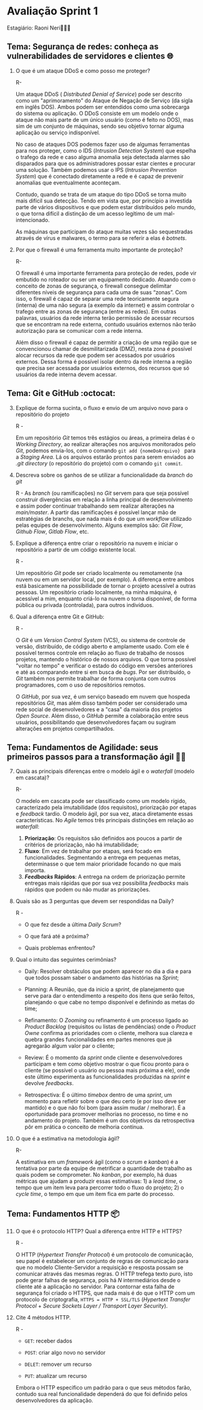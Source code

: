 # Avaliação Sprint 1

Estagiário: Raoni Neri👨🏽‍💻

## Tema:  Segurança de redes: conheça as vulnerabilidades de servidores e clientes 🌐



1. O que é um ataque DDoS e como posso me proteger?

   R- 

   Um ataque DDoS ( *Distributed Denial of Service*) pode ser descrito como um "aprimoramento" do Ataque de Negação de Serviço (da sigla em inglês DOS). Ambos podem ser entendidos como uma sobrecarga do sistema ou aplicação. O DDoS consiste em um modelo onde o ataque não mais parte de um único usuário (como é feito no DOS), mas sim de um conjunto de máquinas, sendo seu objetivo tornar alguma aplicação ou serviço indisponível.  

   No caso de ataques DOS podemos fazer uso de algumas ferramentas para nos proteger, como o IDS (*Intrusion Detection System*) que espelha o trafego da rede e caso alguma anomalia seja detectada alarmes são disparados para que os administradores possar estar cientes e procurar uma solução. Também podemos usar o IPS (*Intrusion Prevention System*) que é conectado diretamente a rede e é capaz de prevenir anomalias que eventualmente aconteçam. 

   Contudo, quando se trata de um ataque do tipo DDoS se torna muito mais difícil sua detecção. Tendo em vista que, por princípio a investida parte de vários dispositivos e que podem estar distribuídos pelo mundo, o que torna difícil a distinção de um acesso legítimo de um mal-intencionado. 

   As máquinas que participam do ataque muitas vezes são sequestradas através de vírus e malwares, o termo para se referir a elas é *botnets*.

   

2. Por que o firewall é uma ferramenta muito importante de proteção? 

   R-

   O firewall é uma importante ferramenta para proteção de redes, pode vir embutido no roteador ou ser um equipamento dedicado. Atuando com o conceito de zonas de segurança, o firewall consegue delimitar diferentes níveis de segurança para cada uma de suas “zonas”. Com isso, o firewall é capaz de separar uma rede teoricamente segura (interna) de uma não segura (a exemplo da internet) e assim controlar o trafego entre as zonas de segurança (entre as redes).  Em outras palavras, usuários da rede interna terão permissão de acessar recursos que se encontram na rede externa, contudo usuários externos não terão autorização para se comunicar com a rede interna.

   Além disso o firewall é capaz de permitir a criação de uma região que se convencionou chamar de desmilitarizada (DMZ), nesta zona é possível alocar recursos da rede que podem ser acessados por usuários externos. Dessa forma é possível isolar dentro da rede interna a região que precisa ser acessada por usuários externos, dos recursos que só usuários da rede interna devem acessar.  

   

## Tema: Git e GitHub :octocat:



3. Explique de forma sucinta, o fluxo e envio de um arquivo novo para o repositório do projeto

   R - 

   Em um repositório *Git* temos três estágios ou áreas, a primeira delas é o *Working Directory*, ao realizar alterações nos arquivos monitorados pelo *Git*, podemos envia-los, com o comando `git add {nomeDoArquivo} ` para a *Staging Area*. Lá os arquivos estarão prontos para serem enviados ao *.git directory* (o repositório do projeto) com o comando `git commit`.    

   

4. Descreva sobre os ganhos de se utilizar a funcionalidade da *branch* do *git*

   R - As *branch* (ou ramificações) no *Git* servem para que seja possível construir divergências em relação a linha principal de desenvolvimento e assim poder continuar trabalhando sem realizar alterações na *main/master*.  A partir das ramificações é possível lançar mão de estratégias de branchs, que nada mais é do que um *workflow* utilizado pelas equipes de desenvolvimento. Alguns exemplos são: *Git Flow*, *Github Flow*, *Gitlab Flow*, etc.

   

5. Explique a diferença entre criar o repositório na nuvem e iniciar o repositório a partir de um código existente local.

   R -

   Um repositório *Git* pode ser criado localmente ou remotamente (na nuvem ou em um servidor local, por exemplo).  A diferença entre ambos está basicamente na possibilidade de tornar o projeto acessível a outras pessoas. Um repositório criado localmente, na minha máquina, é acessível a mim, enquanto criá-lo na nuvem o torna disponível, de forma pública ou privada (controlada), para outros indivíduos. 

   

6. Qual a diferença entre Git e GitHub:

   R - 

   O *Git* é um *Version Control System* (VCS), ou sistema de controle de versão, distribuído, de código aberto e amplamente usado. Com ele é possível termos controle em relação ao fluxo de trabalho de nossos projetos, mantendo o histórico de nossos arquivos. O que torna possível "voltar no tempo" e verificar o estado do código em versões anteriores e até as comparando entre si em busca de *bugs*. Por ser distribuído, o *Git* também nos permite trabalhar de forma conjunta com outros programadores, com o uso de repositórios remotos.

   O *GitHub*, por sua vez, é um serviço baseado em nuvem que hospeda repositórios *Git*, mas além disso também poder ser considerado uma rede social de desenvolvedores e a "casa" da maioria dos projetos *Open Source*. Além disso, o *GitHub* permite a colaboração entre seus usuários, possibilitando que desenvolvedores façam ou sugiram alterações em projetos compartilhados. 



## Tema: Fundamentos de Agilidade: seus primeiros passos para a transformação ágil :running_man:



7. Quais as principais diferenças entre o modelo ágil e o *waterfall* (modelo em cascata)?

   R-

   O modelo em cascata pode ser classificado como um modelo rígido, caracterizado pela imutabilidade (dos requisitos), priorização por etapas e *feedback* tardio. O modelo ágil, por sua vez, ataca diretamente essas características. No *Agile* temos três principais distinções em relação ao *waterfall*: 

   1) __Priorização__: Os requisitos são definidos aos poucos a partir de critérios de priorização, não há imutabilidade;
   2) __Fluxo__: Em vez de trabalhar por etapas, será focado em funcionalidades. Segmentando a entrega em pequenas metas, determinasse o que tem maior prioridade focando no que mais importa. 
   3) __*Feedbacks* Rápidos__: A entrega na ordem de priorização permite entregas mais rápidas que por sua vez possibilita *feedbacks* mais rápidos que podem ou não mudar as priorizações. 

   

8. Quais são as 3 perguntas que devem ser respondidas na Daily?

   R -

   * O que fez desde a última *Daily Scrum*?

   * O que fará até a próxima?

   * Quais problemas enfrentou?

     

9. Qual o intuito das seguintes cerimônias?

   * Daily: Resolver obstáculos que podem aparecer no dia a dia e para que todos possam saber o andamento das histórias na *Sprint*;

   * Planning: A Reunião, que da inicio a *sprint*, de planejamento que serve para dar o entendimento a respeito dos itens que serão feitos, planejando o que cabe no tempo disponível e definindo as metas do time;

   * Refinamento: O *Zooming* ou refinamento é um processo ligado ao *Product Backlog* (requisitos ou listas de pendências) onde o *Product Owne* confirma as prioridades com o cliente, melhora sua clareza e quebra grandes funcionalidades em partes menores que já agregarão algum valor par o cliente;

   * Review: É o momento da *sprint* onde cliente e desenvolvedores participam e tem como objetivo mostrar o que ficou pronto para o cliente (se possível o usuário ou pessoa mais próxima a ele), onde este último experimenta as funcionalidades produzidas na *sprint* e devolve *feedbacks*.  

   * Retrospectiva: É o último *timebox* dentro de uma *sprint*, um momento para refletir sobre o que deu certo (e por isso deve ser mantido) e o que não foi bom (para assim mudar / melhorar). É a oportunidade para promover melhorias no processo, no time e no andamento do projeto. Também é um dos objetivos da retrospectiva pôr em prática o conceito de melhoria contínua.

     

10. O que é a estimativa na metodologia ágil? 

    R- 

    A estimativa em um *framework* ágil (como o *scrum* e *kanban*) é a tentativa por parte da equipe de metrificar a quantidade de trabalho as quais podem se comprometer. No *kanban*, por exemplo, há duas métricas que ajudam a produzir essas estimativas: 1) a *lead time*, o tempo que um item leva para percorrer todo o fluxo do projeto; 2) o *cycle time*, o tempo em que um item fica em parte do processo. 



## Tema: Fundamentos HTTP :package:



11. O que é o protocolo HTTP? Qual a diferença entre HTTP e HTTPS?

    R - 

    O HTTP (*Hypertext Transfer Protocol*) é um protocolo de comunicação, seu papel é estabelecer um conjunto de regras de comunicação para que no modelo Cliente-Servidor a requisição e resposta possam se comunicar através das mesmas regras. O HTTP trefega texto puro, isto pode gerar falhas de segurança, pois há *N* intermediários desde o cliente até a aplicação no servidor. Para contornar esta falha de segurança foi criado o HTTPS, que nada mais é do que o HTTP com um protocolo de criptografia, `HTTPS = HTTP + SSL/TLS` (*Hypertext Transfer Protocol* +  *Secure Sockets Layer /  Transport Layer Security*).  

12. Cite 4 métodos HTTP.

    R -

    * `GET`: receber dados 

    * `POST`: criar algo novo no servidor

    * `DELET`: remover um recurso

    * `PUT`: atualizar um recurso

    Embora o HTTP especifico um padrão para o que seus métodos farão, contudo sua real funcionalidade dependerá do que foi definido pelos desenvolvedores da aplicação. 

